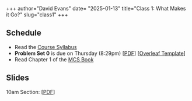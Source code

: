 +++
author="David Evans"
date= "2025-01-13"
title="Class 1: What Makes it Go?"
slug="class1"
+++

## Schedule

- Read the [Course Syllabus](/syllabus)
- **Problem Set 0** is due on Thursday (8:29pm) [[PDF](/docs/ps0.pdf)] [[Overleaf Template](https://www.overleaf.com/read/ctsgckxvvfsf#49bbb2)]
- Read Chapter 1 of the [MCS Book](/docs/mcs.pdf)

## Slides

10am Section: [[PDF](https://virginia.box.com/s/thtepzep1xvlvr08e9p9o764gyko5dex)]




